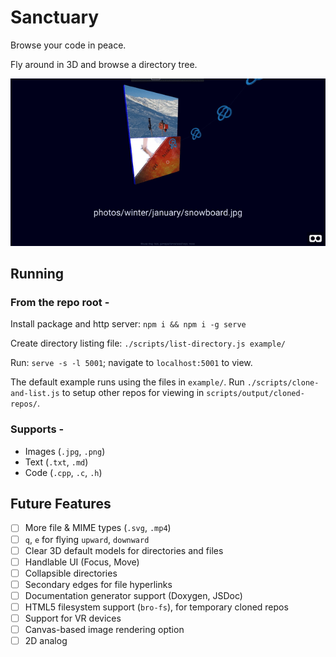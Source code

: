 # Sanctuary

Browse your code in peace.

Fly around in 3D and browse a directory tree.

![](example-file-browser.gif)

## Running

### From the repo root -

Install package and http server: `npm i && npm i -g serve`

Create directory listing file: `./scripts/list-directory.js example/`

Run: `serve -s -l 5001`; navigate to `localhost:5001` to view.

The default example runs using the files in `example/`. Run `./scripts/clone-and-list.js` to setup other repos for viewing in `scripts/output/cloned-repos/`.

### Supports -

- Images (`.jpg`, `.png`)
- Text (`.txt`, `.md`)
- Code (`.cpp`, `.c`, `.h`)

## Future Features

- [ ] More file & MIME types (`.svg`, `.mp4`)
- [ ] `q`, `e` for flying `upward`, `downward`
- [ ] Clear 3D default models for directories and files
- [ ] Handlable UI (Focus, Move)
- [ ] Collapsible directories
- [ ] Secondary edges for file hyperlinks
- [ ] Documentation generator support (Doxygen, JSDoc)
- [ ] HTML5 filesystem support (`bro-fs`), for temporary cloned repos
- [ ] Support for VR devices
- [ ] Canvas-based image rendering option
- [ ] 2D analog
